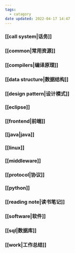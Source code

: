 ```yaml
---
tags:
  - catagory
date updated: 2022-04-17 14:47
---
```


### [[call system|话务]]

### [[common|常用资源]]

### [[compilers|编译原理]]

### [[data structure|数据结构]]

### [[design pattern|设计模式]]

### [[eclipse]]

### [[frontend|前端]]

### [[java|java]]

### [[linux]]

### [[middleware]]

### [[protocol|协议]]

### [[python]]

### [[reading note|读书笔记]]

### [[software|软件]]

### [[sql|数据库]]

### [[work|工作总结]]
